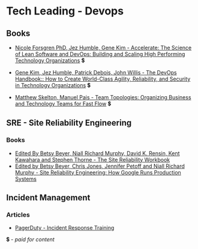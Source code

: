 # Tech Leading - Devops

## Books
- [Nicole Forsgren PhD, Jez Humble, Gene Kim - Accelerate: The Science of Lean Software and DevOps: Building and Scaling High Performing Technology Organizations](https://www.amazon.com/Accelerate-Software-Performing-Technology-Organizations/dp/1942788339) 💲

- [Gene Kim, Jez Humble, Patrick Debois, John Willis - The DevOps Handbook:: How to Create World-Class Agility, Reliability, and Security in Technology Organizations](https://www.amazon.com/DevOps-Handbook-World-Class-Reliability-Organizations/dp/1942788002) 💲

- [Matthew Skelton, Manuel Pais - Team Topologies: Organizing Business and Technology Teams for Fast Flow](https://www.amazon.com/Team-Topologies-Organizing-Business-Technology/dp/1942788819) 💲

## SRE - Site Reliability Engineering

### Books
- [Edited By Betsy Beyer, Niall Richard Murphy, David K. Rensin, Kent Kawahara and Stephen Thorne - The Site Reliability Workbook](https://landing.google.com/sre/workbook/toc/)
- [Edited by Betsy Beyer, Chris Jones, Jennifer Petoff and Niall Richard Murphy - Site Reliability Engineering: How Google Runs Production Systems](https://landing.google.com/sre/sre-book/toc/)

## Incident Management

### Articles
- [PagerDuty - Incident Response Training](https://response.pagerduty.com/training/overview/)

💲 - *paid for content*